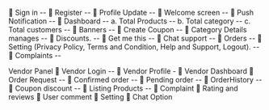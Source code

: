  Sign in --
 Register --
 Profile Update --
 Welcome screen --
 Push Notification --
 Dashboard -- 
a. Total Products --
b. Total category --
c. Total customers --
 Banners --
 Create Coupon -- 
 Category Details manages --
 Discounts. --
 Get me this --
 Chat support -- 
 Orders --
 Setting (Privacy Policy, Terms and
Condition, Help and Support, Logout). --
 Complaints --



Vendor Panel
 Vendor Login -- 
 Vendor Profile -
 Vendor Dashboard
 Order Request --
 Confirmed order --
 Pending order --
 OrderHistory -- 
 Coupon discount --
 Listing Products --
 Complaint
 Rating and reviews
 User comment
 Setting
 Chat Option